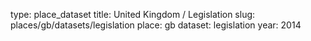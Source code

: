 type: place_dataset
title: United Kingdom / Legislation
slug: places/gb/datasets/legislation
place: gb
dataset: legislation
year: 2014

